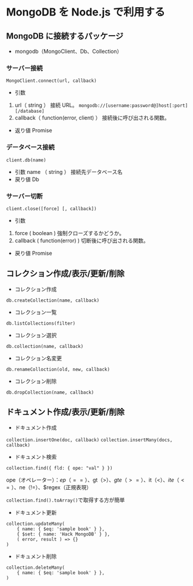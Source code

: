 # MongoDB を Node.js で利用する

## MongoDB に接続するパッケージ

- mongodb（MongoClient、Db、Collection）

### サーバー接続

`MongoClient.connect(url, callback)`

- 引数

1. url（ string ）
   接続 URL。
   `mongodb://[username:password@]host[:port][/database]`
2. callback（ function(error, client) ）
   接続後に呼び出される関数。

- 返り値
  Promise

### データベース接続

`client.db(name)`

- 引数
  name （ string ） 接続先データベース名
- 戻り値
  Db

### サーバー切断

`client.close([force] [, callback])`

- 引数

1. force ( boolean )
   強制クローズするかどうか。
2. callback ( function(error) )
   切断後に呼び出される関数。

- 戻り値
  Promise

## コレクション作成/表示/更新/削除

- コレクション作成

`db.createCollection(name, callback)`

- コレクション一覧

`db.listCollections(filter)`

- コレクション選択

`db.collection(name, callback)`

- コレクション名変更

`db.renameColloction(old, new, callback)`

- コレクション削除

`db.dropCollection(name, callback)`

## ドキュメント作成/表示/更新/削除

- ドキュメント作成

`collection.insertOne(doc, callback)`
`collection.insertMany(docs, callback)`

- ドキュメント検索

`collection.find({ fld: { ope: "val" } })`

ope（オペレーター）：$ep（==）、$gt（>）、$gte（>=）、$it（<）、$ite（<=）、$ne（!=）、$regex（正規表現）

`collection.find().toArray()`で取得する方が簡単

- ドキュメント更新

```
collection.updateMany(
    { name: { $eq: 'sample book' } },
    { $set: { name: 'Hack MongoDB' } },
    ( error, result ) => {}
)
```

- ドキュメント削除

```
collection.deleteMany(
    { name: { $eq: 'sample book' } },
)
```
